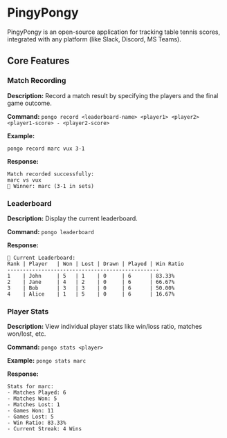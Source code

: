 # PingyPongy

PingyPongy is an open-source application for tracking table tennis scores, integrated with any platform (like Slack, Discord, MS Teams).

## Core Features

### Match Recording

**Description:** Record a match result by specifying the players and the final game outcome.

**Command:** `pongo record <leaderboard-name> <player1> <player2> <player1-score> - <player2-score>`

**Example:**

```
pongo record marc vux 3-1
```

**Response:**

```
Match recorded successfully:
marc vs vux
🎉 Winner: marc (3-1 in sets)
```

### Leaderboard

**Description:** Display the current leaderboard.

**Command:** `pongo leaderboard`

**Response:**

```
🏓 Current Leaderboard:
Rank | Player   | Won | Lost | Drawn | Played | Win Ratio
-------------------------------------------------
1    | John     | 5   | 1    | 0     | 6      | 83.33%
2    | Jane     | 4   | 2    | 0     | 6      | 66.67%
3    | Bob      | 3   | 3    | 0     | 6      | 50.00%
4    | Alice    | 1   | 5    | 0     | 6      | 16.67%
```

### Player Stats

**Description:** View individual player stats like win/loss ratio, matches won/lost, etc.

**Command:** `pongo stats <player>`

**Example:** `pongo stats marc`

**Response:**

```
Stats for marc:
- Matches Played: 6
- Matches Won: 5
- Matches Lost: 1
- Games Won: 11
- Games Lost: 5
- Win Ratio: 83.33%
- Current Streak: 4 Wins
```
